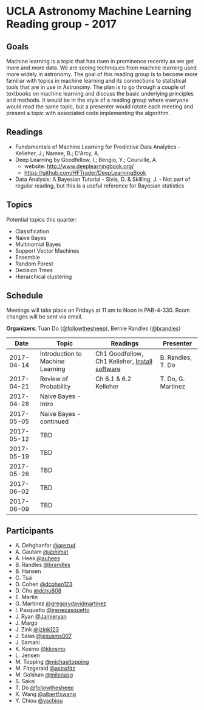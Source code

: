 # UCLA Astronomy Machine Learning Reading group - 2017

## Goals
Machine learning is a topic that has risen in prominence recently as we get more and more data. We are seeing techniques from machine learning used more widely in astronomy. The goal of this reading group is to become more familiar with topics in machine learning and its connections to statistical tools that are in use in Astronomy. The plan is to go through a couple of textbooks on machine learning and discuss the basic underlying principles and methods. It would be in the style of a reading group where everyone would read the same topic, but a presenter would rotate each meeting and present a topic with associated code implementing the algorithm.

## Readings
- Fundamentals of Machine Learning for Predictive Data Analytics - Kelleher, J.; Namee, B.; D'Arcy, A.
- Deep Learning by Goodfellow, I.; Bengio, Y.;  Courville, A.
  - website: http://www.deeplearningbook.org/
  - https://github.com/HFTrader/DeepLearningBook
- Data Analysis: A Bayesian Tutorial - Sivia, D. & Skilling, J. - Not part of regular reading, but this is a useful reference for Bayesian statistics

## Topics
Potential topics this quarter:
- Classification
- Naive Bayes
- Multinomial Bayes
- Support Vector Machines
- Ensemble
- Random Forest
- Decision Trees
- Hierarchical clustering

## Schedule
Meetings will take place on Fridays at 11 am to Noon in PAB-4-330. Room changes will be sent via email.

**Organizers**: Tuan Do ([@followthesheep](https://github.com/followthesheep)), Bernie Randles ([@brandles](https://github.com/brandles))

| Date | Topic | Readings | Presenter |
| --- | --- | --- | --- |
|2017-04-14| Introduction to Machine Learning | Ch1 Goodfellow, Ch1 Kelleher, [Install software](https://github.com/UCLAMLRG/Basics) | B. Randles, T. Do |
|2017-04-21| Review of Probability | Ch 6.1 & 6.2 Kelleher | T. Do, G. Martinez|
|2017-04-28| Naive Bayes - Intro |
|2017-05-05| Naive Bayes - continued |
|2017-05-12| TBD |
|2017-05-19| TBD |
|2017-05-26| TBD |
|2017-06-02| TBD |
|2017-06-09| TBD |

## Participants

- A.	Dehghanfar [@arezud](http://github.com/arezud)
- A.	Gautam [@abhimat](https://github.com/abhimat)
- A.	Hees [@auhees](https://github.com/auhees)
- B.	Randles [@brandles](https://github.com/brandles)
- B.	Hansen
- C.	Tsai
- D.	Cohen [@dcohen123](https://github.com/dcohen123)
- D.	Chu [@dchu808](https://github.com/dchu808)
- E.	Martin
- G.	Martinez [@gregorydavidmartinez](https://github.com/gregorydavidmartinez)
- I.	Pasquetto [@irenepasquetto](https://github.com/irenepasquetto)
- J.	Ryan [@Jamieryan](https://github.com/Jamieryan)
- J.	Margo
- J. 	Zink [@jzink123](https://github.com/jzink123)
- J.	Salas [@jesusms007](https://github.com/jesusms007)
- J.	Samani
- K.	Kosmo [@kkosmo](https://github.com/kkosmo)
- L.	Jensen
- M.	Topping [@michaeltopping](https://github.com/michaeltopping)
- M.	Fitzgerald [@astrofitz](https://github.com/astrofitz)
- M.	Golshan [@milenasg](https://github.com/milenasg)
- S.	Sakai
- T.	Do [@followthesheep](https://github.com/followthesheep)
- X.	Wang [@albertfxwang](https://github.com/albertfxwang)
- Y.	Chiou [@yschiou](https://github.com/yschiou)

